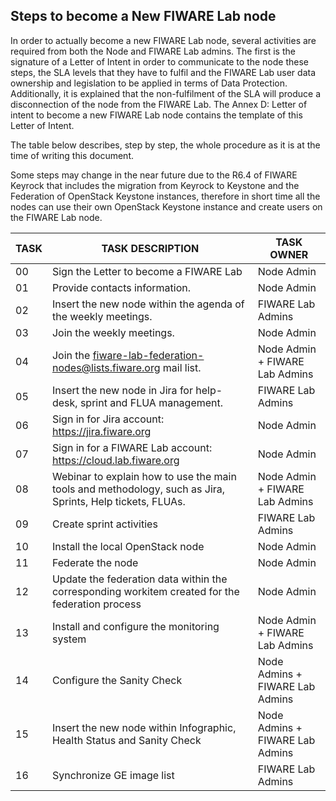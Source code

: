 ## Steps to become a New FIWARE Lab node

In order to actually become a new FIWARE Lab node, several activities
are required from both the Node and FIWARE Lab admins. The first is the
signature of a Letter of Intent in order to communicate to the node
these steps, the SLA levels that they have to fulfil and the FIWARE Lab
user data ownership and legislation to be applied in terms of Data
Protection. Additionally, it is explained that the non-fulfilment of the
SLA will produce a disconnection of the node from the FIWARE Lab. The
Annex D: Letter of intent to become a new FIWARE Lab node contains the
template of this Letter of Intent.

The table below describes, step by step, the whole procedure as it is at
the time of writing this document.

Some steps may change in the near future due to the R6.4 of FIWARE
Keyrock that includes the migration from Keyrock to Keystone and the
Federation of OpenStack Keystone instances, therefore in short time all
the nodes can use their own OpenStack Keystone instance and create users
on the FIWARE Lab node.

| **TASK** | **TASK DESCRIPTION** | **TASK OWNER** |
| --- | --- | --- |
| 00 | Sign the Letter to become a FIWARE Lab | Node Admin |
| 01 | Provide contacts information. | Node Admin |
| 02 | Insert the new node within the agenda of the weekly meetings. | FIWARE Lab Admins
| 03 | Join the weekly meetings. | Node Admin |
| 04 | Join the <fiware-lab-federation-nodes@lists.fiware.org> mail list. | Node Admin + FIWARE Lab Admins |
| 05 | Insert the new node in Jira for help-desk, sprint and FLUA management. | FIWARE Lab Admins |
| 06 | Sign in for Jira account: <https://jira.fiware.org> | Node Admin |
| 07 | Sign in for a FIWARE Lab account: <https://cloud.lab.fiware.org> | Node Admin
| 08 | Webinar to explain how to use the main tools and methodology, such as Jira, Sprints, Help tickets, FLUAs. | Node Admin + FIWARE Lab Admins |
| 09 | Create sprint activities | FIWARE Lab Admins |
| 10 | Install the local OpenStack node | Node Admin |
| 11 | Federate the node | Node Admin |
| 12 | Update the federation data within the corresponding workitem created for the federation process | Node Admin |
| 13 | Install and configure the monitoring system | Node Admin + FIWARE Lab Admins |
| 14 | Configure the Sanity Check | Node Admins + FIWARE Lab Admins |
| 15 | Insert the new node within Infographic, Health Status and Sanity Check | Node Admins + FIWARE Lab Admins |
| 16 | Synchronize GE image list | FIWARE Lab Admins |